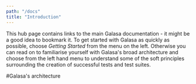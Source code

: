```yaml
---
path: "/docs"
title: "Introduction"
---
```

This hub page contains links to the main Galasa documentation - it might be a good idea to bookmark it. To get started with Galasa as quickly as possible, choose *Getting Started* from the menu on the left. Otherwise you can read on to familiarise yourself with Galasa's broad architecture and choose from the left hand menu to understand some of the soft principles surrounding the creation of successful tests and test suites.

#Galasa's architecture